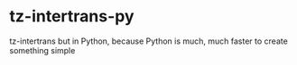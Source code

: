 # tz-intertrans-py
tz-intertrans but in Python, because Python is much, much faster to create something simple
